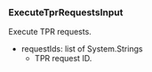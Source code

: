 ### ExecuteTprRequestsInput
Execute TPR requests.

- requestIds: list of System.Strings
  - TPR request ID.
